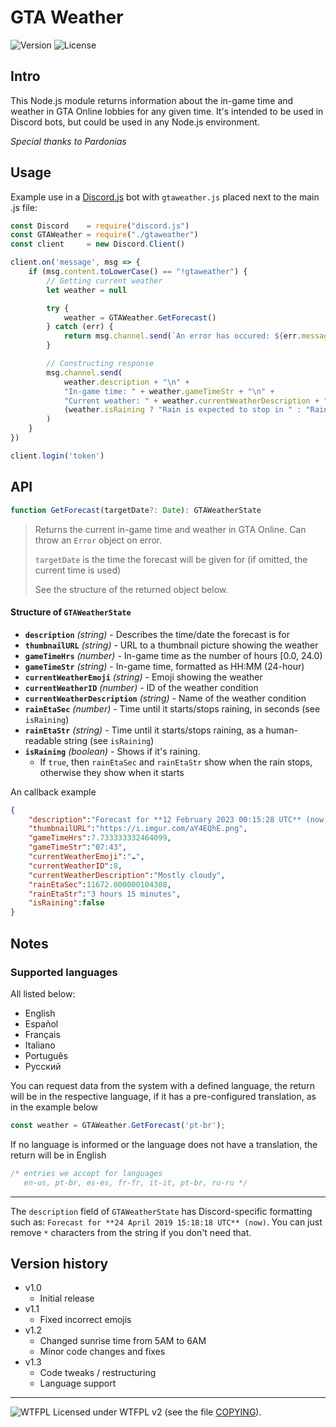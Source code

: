 # GTA Weather
![Version](https://img.shields.io/badge/Version-1.3-green.svg) ![License](https://img.shields.io/badge/License-WTFPL%20v2-blue.svg)


## Intro


This Node.js module returns information about the in-game time and weather in GTA Online lobbies for any given time.
It's intended to be used in Discord bots, but could be used in any Node.js environment.

*Special thanks to Pardonias*


## Usage


Example use in a [Discord.js](https://discord.js.org/) bot with `gtaweather.js` placed next to the main .js file:

```javascript
const Discord    = require("discord.js")
const GTAWeather = require("./gtaweather")
const client     = new Discord.Client()

client.on('message', msg => {
    if (msg.content.toLowerCase() == "!gtaweather") {
        // Getting current weather
        let weather = null

        try {
            weather = GTAWeather.GetForecast()
        } catch (err) {
            return msg.channel.send(`An error has occured: ${err.message}`)
        }

        // Constructing response
        msg.channel.send(
            weather.description + "\n" +
            "In-game time: " + weather.gameTimeStr + "\n" +
            "Current weather: " + weather.currentWeatherDescription + " " + weather.currentWeatherEmoji + "\n" +
            (weather.isRaining ? "Rain is expected to stop in " : "Rain is expected in ") + weather.rainEtaStr
        )
    }
})

client.login('token')
```

## API


```javascript
function GetForecast(targetDate?: Date): GTAWeatherState
```
> Returns the current in-game time and weather in GTA Online. Can throw an `Error` object on error.
> 
> `targetDate` is the time the forecast will be given for (if omitted, the current time is used)
> 
> See the structure of the returned object below.

#### Structure of `GTAWeatherState`

* **`description`** *(string)* - Describes the time/date the forecast is for
* **`thumbnailURL`** *(string)* - URL to a thumbnail picture showing the weather
* **`gameTimeHrs`** *(number)* - In-game time as the number of hours [0.0, 24.0)
* **`gameTimeStr`** *(string)* - In-game time, formatted as HH:MM (24-hour)
* **`currentWeatherEmoji`** *(string)* - Emoji showing the weather
* **`currentWeatherID`** *(number)* - ID of the weather condition
* **`currentWeatherDescription`** *(string)* - Name of the weather condition
* **`rainEtaSec`** *(number)* - Time until it starts/stops raining, in seconds (see `isRaining`)
* **`rainEtaStr`** *(string)* - Time until it starts/stops raining, as a human-readable string (see `isRaining`)
* **`isRaining`** *(boolean)* - Shows if it's raining.
  * If `true`, then `rainEtaSec` and `rainEtaStr` show when the rain stops, otherwise they show when it starts

An callback example

```json
{
    "description":"Forecast for **12 February 2023 00:15:28 UTC** (now)",
    "thumbnailURL":"https://i.imgur.com/aY4EQhE.png",
    "gameTimeHrs":7.733333332464099,
    "gameTimeStr":"07:43",
    "currentWeatherEmoji":"☁️",
    "currentWeatherID":8,
    "currentWeatherDescription":"Mostly cloudy",
    "rainEtaSec":11672.000000104308,
    "rainEtaStr":"3 hours 15 minutes",
    "isRaining":false
}
```

## Notes

<h3>Supported languages</h3>
All listed below:

* English
* Español
* Français
* Italiano
* Português
* Русский

You can request data from the system with a defined language, the return will be in the respective language, if it has a pre-configured translation, as in the example below

```javascript
const weather = GTAWeather.GetForecast('pt-br');
```

If no language is informed or the language does not have a translation, the return will be in English

```javascript
/* entries we accept for languages
   en-us, pt-br, es-es, fr-fr, it-it, pt-br, ru-ru */
```

<hr>

The `description` field of `GTAWeatherState` has Discord-specific formatting such as: `Forecast for **24 April 2019 15:18:18 UTC** (now)`. You can just remove `*` characters from the string if you don't need that.


## Version history


* v1.0
  * Initial release
* v1.1
  * Fixed incorrect emojis
* v1.2
  * Changed sunrise time from 5AM to 6AM
  * Minor code changes and fixes
* v1.3
  * Code tweaks / restructuring
  * Language support

_____________________
![WTFPL](http://www.wtfpl.net/wp-content/uploads/2012/12/wtfpl-badge-2.png) Licensed under WTFPL v2 (see the file [COPYING](COPYING)).
